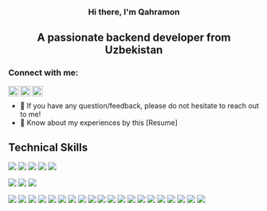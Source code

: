 <vedio url="https://youtu.be/bL0LV0Huj1s"></vedio>
<h3 align="center">
Hi there, I'm Qahramon
</h3>

<h2 align="center">
A passionate backend developer from Uzbekistan
</h2> 




### Connect with me:

<a href="https://www.linkedin.com/in/ahrorbek-turginboyev-b31263251/"><img align="left" src="https://raw.githubusercontent.com/yushi1007/yushi1007/main/images/linkedin.svg" alt="Yu Shi | LinkedIn" width="21px"/></a>
<a href="https://t.me/absaitov_dilshod"><img align="left" src="https://upload.wikimedia.org/wikipedia/commons/8/83/Telegram_2019_Logo.svg" alt="Yu Shi | Instagram" width="21px"/></a>
<a href="https://leetcode.com/kodernet/"><img align="left" src="https://raw.githubusercontent.com/rahuldkjain/github-profile-readme-generator/master/src/images/icons/Social/leet-code.svg" alt="Yu Shi | Medium" width="21px"/></a>
</br>

- 💬 If you have any question/feedback, please do not hesitate to reach out to me!
- 🔶 Know about my experiences by this [Resume]


## Technical Skills

![](https://img.shields.io/badge/Python-information?color=3670A0&style=flat&logo=python&logoColor=ffdd54)
![](https://img.shields.io/badge/PHP-information?color=%23777BB4&style=flat&logo=php&logoColor=white)
![](https://img.shields.io/badge/MySQL-informational?style=flat&logo=MySQL&color=039BE5&logoColor=white)
![](https://img.shields.io/badge/PostgreSQL-informational?style=flat&logo=PostgreSQL&color=336791)
![](https://img.shields.io/badge/SQLite-informational?style=flat&logo=SQLite&color=003B57)
</br>

![](https://img.shields.io/badge/bootstrap-information?color=%23563D7C&style=flat&logo=bootstrap&logoColor=white)
![](https://img.shields.io/badge/CSS3-information?color=%231572B6&style=flat&logo=css3&logoColor=white)
![](https://img.shields.io/badge/HTML5-information?color=%23E34F26&style=flat&logo=html5&logoColor=white)
</br>

![](https://img.shields.io/badge/Django-informational?style=flat&logo=django&color=%23092E20)
![](https://img.shields.io/badge/Django-REST-information?style=flat&logo=django&logoColor=white&color=ff1709&labelColor=gray)
![](https://img.shields.io/badge/FastAPI-information?color=005571&style=flat&logo=fastapi)
![](https://img.shields.io/badge/JWT-information?color=black&style=flat&logo=JSON%20web%20tokens)
![](https://img.shields.io/badge/Redis-informational?style=flat&logo=redis&color=%23DD0031&logoColor=white)
![](https://img.shields.io/badge/Git-informational?style=flat&logo=Git&color=%23F05033&logoColor=white)
![](https://img.shields.io/badge/Postman-informational?style=flat&logo=postman&color=FF6C37&logoColor=white)
![](https://img.shields.io/badge/Ubuntu-information?color=E95420&style=flat&logo=ubuntu&logoColor=white)
![](https://img.shields.io/badge/Windows-information?color=0078D6&style=flat&logo=windows&logoColor=white)
![](https://img.shields.io/badge/Docker-information?color=%230db7ed&style=flat&logo=docker&logoColor=white)
![](https://img.shields.io/badge/Nginx-information?color=%23009639.svg&style=flat&logo=nginx&logoColor=white)
![](https://img.shields.io/badge/Gunicorn-information?color=%298729&style=flat&logo=gunicorn&logoColor=white)
![](https://img.shields.io/badge/Apache-information?color=%23D42029&style=flat&logo=apache&logoColor=white)
![](https://img.shields.io/badge/Gitlab%20CI/CD-information?color=%23181717&style=flat&logo=gitlab&logoColor=white)
![](https://img.shields.io/badge/GitHub-informational?style=flat&logo=GitHub&color=181717)
![](https://img.shields.io/badge/DigitalOcean-information?color=%230167ff&style=flat&logo=digitalOcean&logoColor=white)
![](https://img.shields.io/badge/linode-information?color=00A95C&style=flat&logo=linode&logoColor=white)
![](https://img.shields.io/badge/PhpStorm-information?style=flat&logo=phpstorm&logoColor=black&color=black&labelColor=darkorchid)
![](https://img.shields.io/badge/PyCharm-information?style=flat&logo=pycharm&logoColor=black&color=black&labelColor=green)
![](https://img.shields.io/badge/Trello-information?color=%23026AA7&style=flat&logo=Trello&logoColor=white)





